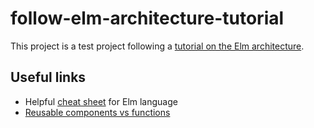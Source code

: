 # follow-elm-architecture-tutorial

This project is a test project following a [tutorial on the Elm architecture](https://www.elm-tutorial.org/en/04-starting/cover.html).

## Useful links

* Helpful [cheat sheet](https://github.com/izdi/elm-cheat-sheet#arithmetic) for Elm language
* [Reusable components vs functions](https://www.reddit.com/r/elm/comments/5jd2xn/how_to_structure_elm_with_multiple_models/dbkgs2h/)
